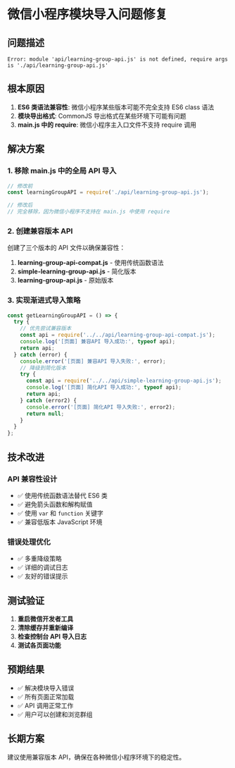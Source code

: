# 微信小程序模块导入问题修复

## 问题描述
```
Error: module 'api/learning-group-api.js' is not defined, require args is './api/learning-group-api.js'
```

## 根本原因
1. **ES6 类语法兼容性**: 微信小程序某些版本可能不完全支持 ES6 class 语法
2. **模块导出格式**: CommonJS 导出格式在某些环境下可能有问题
3. **main.js 中的 require**: 微信小程序主入口文件不支持 require 调用

## 解决方案

### 1. 移除 main.js 中的全局 API 导入
```javascript
// 修改前
const learningGroupAPI = require('./api/learning-group-api.js');

// 修改后
// 完全移除，因为微信小程序不支持在 main.js 中使用 require
```

### 2. 创建兼容版本 API
创建了三个版本的 API 文件以确保兼容性：

1. **learning-group-api-compat.js** - 使用传统函数语法
2. **simple-learning-group-api.js** - 简化版本
3. **learning-group-api.js** - 原始版本

### 3. 实现渐进式导入策略
```javascript
const getLearningGroupAPI = () => {
  try {
    // 优先尝试兼容版本
    const api = require('../../api/learning-group-api-compat.js');
    console.log('[页面] 兼容API 导入成功:', typeof api);
    return api;
  } catch (error) {
    console.error('[页面] 兼容API 导入失败:', error);
    // 降级到简化版本
    try {
      const api = require('../../api/simple-learning-group-api.js');
      console.log('[页面] 简化API 导入成功:', typeof api);
      return api;
    } catch (error2) {
      console.error('[页面] 简化API 导入失败:', error2);
      return null;
    }
  }
};
```

## 技术改进

### API 兼容性设计
- ✅ 使用传统函数语法替代 ES6 类
- ✅ 避免箭头函数和解构赋值
- ✅ 使用 `var` 和 `function` 关键字
- ✅ 兼容低版本 JavaScript 环境

### 错误处理优化
- ✅ 多重降级策略
- ✅ 详细的调试日志
- ✅ 友好的错误提示

## 测试验证

1. **重启微信开发者工具**
2. **清除缓存并重新编译**
3. **检查控制台 API 导入日志**
4. **测试各页面功能**

## 预期结果
- ✅ 解决模块导入错误
- ✅ 所有页面正常加载
- ✅ API 调用正常工作
- ✅ 用户可以创建和浏览群组

## 长期方案
建议使用兼容版本 API，确保在各种微信小程序环境下的稳定性。
